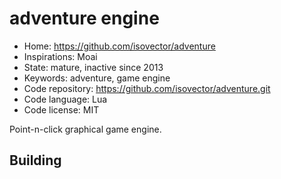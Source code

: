 # adventure engine

- Home: https://github.com/isovector/adventure
- Inspirations: Moai
- State: mature, inactive since 2013
- Keywords: adventure, game engine
- Code repository: https://github.com/isovector/adventure.git
- Code language: Lua
- Code license: MIT

Point-n-click graphical game engine.

## Building
